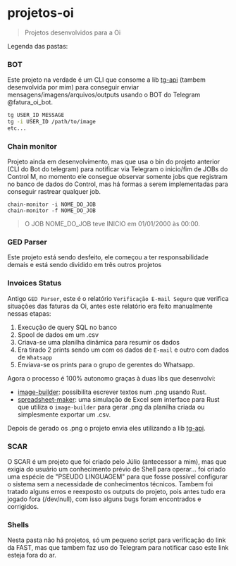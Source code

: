 # projetos-oi
> Projetos desenvolvidos para a Oi

Legenda das pastas:
### BOT
Este projeto na verdade é um CLI que consome a lib [tg-api](https://crates.io/crates/tg-api) (tambem desenvolvida por mim) para conseguir enviar mensagens/imagens/arquivos/outputs usando o BOT do Telegram @fatura_oi_bot.
```bash
tg USER_ID MESSAGE
tg -i USER_ID /path/to/image
etc...
```

### Chain monitor
Projeto ainda em desenvolvimento, mas que usa o bin do projeto anterior (CLI do Bot do telegram) para notificar via Telegram o inicio/fim de JOBs do Control M, no momento ele consegue observar somente jobs que registram no banco de dados do Control, mas há formas a serem implementadas para conseguir rastrear qualquer job.
```
chain-monitor -i NOME_DO_JOB
chain-monitor -f NOME_DO_JOB
```
> O JOB NOME_DO_JOB teve INICIO em 01/01/2000 às 00:00.

### GED Parser
Este projeto está sendo desfeito, ele começou a ter responsabilidade demais e está sendo dividido em três outros projetos

### Invoices Status
Antigo `GED Parser`, este é o relatório `Verificação E-mail Seguro` que verifica situações das faturas da Oi, antes este relatório era feito manualmente nessas etapas:
1. Execução de query SQL no banco
2. Spool de dados em um .csv
3. Criava-se uma planilha dinâmica para resumir os dados
4. Era tirado 2 prints sendo um com os dados de `E-mail` e outro com dados de `Whatsapp`
5. Enviava-se os prints para o grupo de gerentes do Whatsapp.

Agora o processo é 100% autonomo graças à duas libs que desenvolvi:
- [image-builder](https://crates.io/crates/image-builder): possibilita escrever textos num .png usando Rust.
- [spreadsheet-maker](https://crates.io/crates/spreadsheet-maker): uma simulação de Excel sem interface para Rust que utiliza o `image-builder` para gerar .png da planilha criada ou simplesmente exportar um .csv.

Depois de gerado os .png o projeto envia eles utilizando a lib [tg-api](https://crates.io/crates/tg-api).

### SCAR
O SCAR é um projeto que foi criado pelo Júlio (antecessor a mim), mas que exigia do usuário um conhecimento prévio de Shell para operar... foi criado uma espécie de "PSEUDO LINGUAGEM" para que fosse possível configurar o sistema sem a necessidade de conhecimentos técnicos. Tambem foi tratado alguns erros e reexposto os outputs do projeto, pois antes tudo era jogado fora (/dev/null), com isso alguns bugs foram encontrados e corrigidos.

### Shells
Nesta pasta não há projetos, só um pequeno script para verificação do link da FAST, mas que tambem faz uso do Telegram para notificar caso este link esteja fora do ar.
